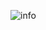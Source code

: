 ![info](https://user-images.githubusercontent.com/61290534/104106725-524f7880-5285-11eb-92d4-445daecf2ebe.png)
